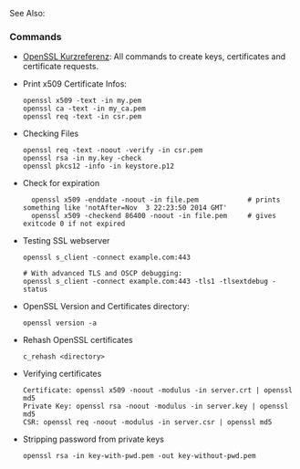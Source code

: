 See Also: <?add topic='SSL-Certificates'?>

### Commands

-   [OpenSSL
    Kurzreferenz](http://www.dfn-cert.de/informationen/themen/verschluesselung_und_pki/openssl-kurzreferenz.html):
    All commands to create keys, certificates and certificate requests.
-   Print x509 Certificate Infos:

        openssl x509 -text -in my.pem
        openssl ca -text -in my_ca.pem
        openssl req -text -in csr.pem

-   Checking Files

        openssl req -text -noout -verify -in csr.pem
        openssl rsa -in my.key -check
        openssl pkcs12 -info -in keystore.p12

- Check for expiration

        openssl x509 -enddate -noout -in file.pem            # prints something like 'notAfter=Nov  3 22:23:50 2014 GMT'
        openssl x509 -checkend 86400 -noout -in file.pem     # gives exitcode 0 if not expired

-   Testing SSL webserver

        openssl s_client -connect example.com:443

        # With advanced TLS and OSCP debugging:
        openssl s_client -connect example.com:443 -tls1 -tlsextdebug -status

-   OpenSSL Version and Certificates directory:

        openssl version -a

-   Rehash OpenSSL certificates

        c_rehash <directory>

-   Verifying certificates

        Certificate: openssl x509 -noout -modulus -in server.crt | openssl md5
        Private Key: openssl rsa -noout -modulus -in server.key | openssl md5
        CSR: openssl req -noout -modulus -in server.csr | openssl md5

-   Stripping password from private keys

        openssl rsa -in key-with-pwd.pem -out key-without-pwd.pem



